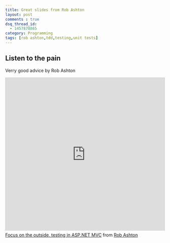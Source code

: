 ```yaml
---
title: Great slides from Rob Ashton
layout: post
comments : true
dsq_thread_id:
  - 1457870865
category: Programming
tags: [rob ashton,tdd,testing,unit tests]
---
```

Listen to the pain
------------------

Verry good advice by Rob Ashton

<iframe src="http://www.slideshare.net/slideshow/embed_code/23731623" width="597" height="486" frameborder="0" marginwidth="0" marginheight="0" scrolling="no" style="border:1px solid #CCC; border-width:1px 1px 0; margin-bottom:5px; max-width: 100%;" allowfullscreen> </iframe> 
<div style="margin-bottom:5px">
	<a href="https://www.slideshare.net/RobAshton/testing-23731623" title="Focus on the outside, testing in ASP.NET MVC" target="_blank">Focus on the outside, testing in ASP.NET MVC</a> from <a href="http://www.slideshare.net/RobAshton" target="_blank">Rob Ashton</a>
</div>
